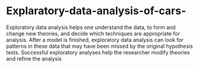 # Explaratory-data-analysis-of-cars-
 Exploratory data analysis helps one understand the data, to form and change new theories, and decide which techniques are appropriate for analysis. After a model is finished, exploratory data analysis can look for patterns in these data that may have been missed by the original hypothesis tests. Successful exploratory analyses help the researcher modify theories and refine the analysis
